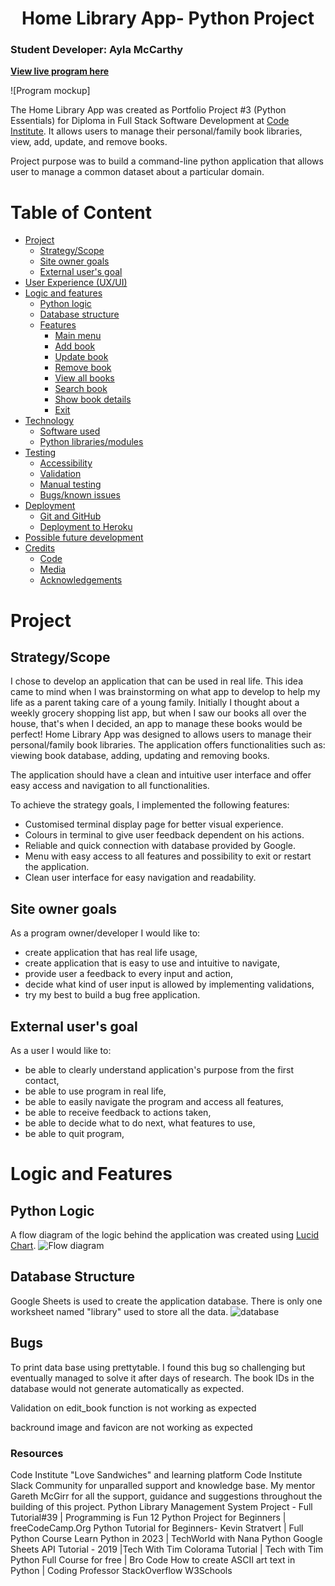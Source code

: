 <h1 align = "center">Home Library App- Python Project </h1>

### Student Developer: Ayla McCarthy

<b>[View live program here]() </b>  


![Program mockup]

The Home Library App was created as Portfolio Project #3 (Python Essentials) for Diploma in Full Stack Software Development at [Code Institute](https://www.codeinstitute.net). It allows users to manage their personal/family book libraries, view, add, update, and remove books.

Project purpose was to build a command-line python application that allows user to manage a common dataset about a particular domain.

# Table of Content

*   [Project](#project)
    *   [Strategy/Scope](#strategyscope)
    *   [Site owner goals](#site-owner-goals)
    *   [External user's goal](#external-users-goal)
*   [User Experience (UX/UI)](#user-experience-ux)
*   [Logic and features](#logic-and-features)
    *   [Python logic](#python-logic)
    *   [Database structure](#database-structure)
    *   [Features](#features)
        *   [Main menu](#main-menu)
        *   [Add book](#add-book)
        *   [Update book](#edit-book)
        *   [Remove book](#remove-book)
        *   [View all books](#view-all-books)
        *   [Search book](#)
        *   [Show book details](#show-book-details)
        *   [Exit](#exit)
*   [Technology](#technology)
    *   [Software used](#software-used)
    *   [Python libraries/modules](#python-librariesmodules)
*   [Testing](#testing)
    *   [Accessibility](#accessibility)
    *   [Validation](#validation)
    *   [Manual testing](#manual-testing)
    *   [Bugs/known issues](#bugsknown-issues)
*   [Deployment](#deployment)
    *   [Git and GitHub](#git-and-github)
    *   [Deployment to Heroku](#deployment-to-heroku)
*   [Possible future development](#possible-future-development)
*   [Credits](#credits)
    *   [Code](#code)
    *   [Media](#media)
    *   [Acknowledgements](#acknowledgements)


# Project
## Strategy/Scope

I chose to develop an application that can be used in real life. This idea came to mind when I was brainstorming on what app to develop to help my life as a parent taking care of a young family. Initially I thought about a weekly grocery shopping list app, but when I saw our books all over the house, that's when I decided, an app to manage these books would be perfect! Home Library App was designed to allows users to manage their personal/family book libraries. The application offers functionalities such as: viewing book database, adding, updating and removing books.

The application should have a clean and intuitive user interface and offer easy access and navigation to all functionalities.

To achieve the strategy goals, I implemented the following features:

- Customised terminal display page for better visual experience.
- Colours in terminal to give user feedback dependent on his actions.
- Reliable and quick connection with database provided by Google.
- Menu with easy access to all features and possibility to exit or restart the application.
- Clean user interface for easy navigation and readability.

## Site owner goals

As a program owner/developer I would like to:
- create application that has real life usage,
- create application that is easy to use and intuitive to navigate,
- provide user a feedback to every input and action,
- decide what kind of user input is allowed by implementing validations,
- try my best to build a bug free application.


##  External user's goal

As a user I would like to:
- be able to clearly understand application's purpose from the first contact,
- be able to use program in real life,
- be able to easily navigate the program and access all features,
- be able to receive feedback to actions taken,
- be able to decide what to do next, what features to use,
- be able to quit program,

# Logic and Features

## Python Logic

A flow diagram of the logic behind the application was created using [Lucid Chart](https://www.lucidchart.com/).
![Flow diagram]()

## Database Structure

Google Sheets is used to create the application database. There is only one worksheet named "library" used to store all the data.
![database](../home-library/views/images/database.png)



## Bugs
To print data base using prettytable. I found this bug so challenging but eventually managed to solve it after days of research.
The book IDs in the database would not generate automatically as expected.

Validation on edit_book function is not working as expected

backround image and favicon are not working as expected






### Resources
Code Institute "Love Sandwiches" and learning platform
Code Institute Slack Community for unparalled support and knowledge base.
My mentor Gareth McGirr for all the support, guidance and suggestions throughout the building of this project.
Python Library Management System Project - Full Tutorial#39 | Programming is Fun
12 Python Project for Beginners | freeCodeCamp.Org
Python Tutorial for Beginners- Kevin Stratvert | Full Python Course 
Learn Python in 2023 | TechWorld with Nana
Python Google Sheets API Tutorial - 2019 |Tech With Tim 
Colorama Tutorial | Tech with Tim
Python Full Course for free | Bro Code
How to create ASCII art text in Python | Coding Professor
StackOverflow
W3Schools

